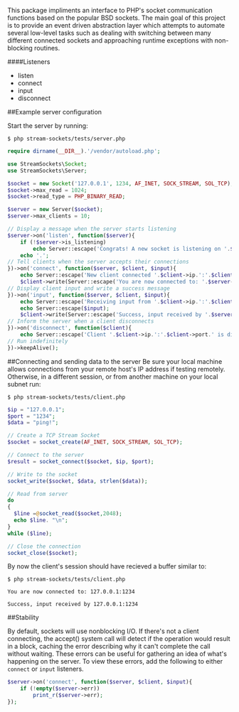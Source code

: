 This package impliments an interface to PHP's socket communication functions based on the popular BSD sockets.  The main goal of this project is to provide an event driven abstraction layer which attempts to automate several low-level tasks such as dealing with switching between many different connected sockets and approaching runtime exceptions with non-blocking routines.

####Listeners
* listen
* connect
* input
* disconnect

##Example server configuration

Start the server by running:
```
$ php stream-sockets/tests/server.php
```

```php
require dirname(__DIR__).'/vendor/autoload.php';

use StreamSockets\Socket;
use StreamSockets\Server;

$socket = new Socket('127.0.0.1', 1234, AF_INET, SOCK_STREAM, SOL_TCP);
$socket->max_read = 1024;
$socket->read_type = PHP_BINARY_READ;

$server = new Server($socket);
$server->max_clients = 10;

// Display a message when the server starts listening
$server->on('listen', function($server){
    if (!$server->is_listening)
        echo Server::escape('Congrats! A new socket is listening on '.$server->socket->ip.' binded to port: '.$server->socket->port);
    echo '.';
// Tell clients when the server accepts their connections
})->on('connect', function($server, $client, $input){
    echo Server::escape('New client connected '.$client->ip.':'.$client->port);
    $client->write(Server::escape('You are now connected to: '.$server->socket->ip.':'.$server->socket->port));
// Display client input and write a success message
})->on('input', function($server, $client, $input){
    echo Server::escape('Receiving input from '.$client->ip.':'.$client->port);
    echo Server::escape($input);
    $client->write(Server::escape('Success, input received by '.$server->socket->ip.':'.$server->socket->port));
// Inform the server when a client disconnects
})->on('disconnect', function($client){
    echo Server::escape('Client '.$client->ip.':'.$client->port.' is disconnecting.');
// Run indefinitely
})->keepAlive();
```

##Connecting and sending data to the server
Be sure your local machine allows connections from your remote host's IP address if testing remotely.  Otherwise, in a different session, or from another machine on your local subnet run:
```
$ php stream-sockets/tests/client.php
```

```php
$ip = "127.0.0.1";
$port = "1234";
$data = "ping!";

// Create a TCP Stream Socket
$socket = socket_create(AF_INET, SOCK_STREAM, SOL_TCP);

// Connect to the server
$result = socket_connect($socket, $ip, $port);

// Write to the socket
socket_write($socket, $data, strlen($data));

// Read from server
do 
{
  $line =@socket_read($socket,2048);
  echo $line. "\n";
} 
while ($line);

// Close the connection
socket_close($socket);
```

By now the client's session should have recieved a buffer similar to:
```
$ php stream-sockets/tests/client.php

You are now connected to: 127.0.0.1:1234

Success, input received by 127.0.0.1:1234
```

##Stability

By default, sockets will use nonblocking I/O.  If there's not a client connecting, the accept() system call will detect if the operation would result in a block, caching the error describing why it can't complete the call without waiting.  These errors can be useful for gathering an idea of what's happening on the server.  To view these errors, add the following to either `connect` or `input` listeners.

```php
$server->on('connect', function($server, $client, $input){
    if (!empty($server->err))
        print_r($server->err);
});
```
